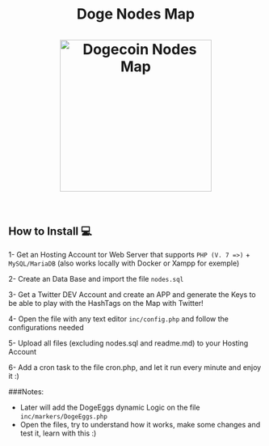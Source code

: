 <h1 align="center">
Doge Nodes Map
<br><br>
<img src="https://what-is-dogecoin.com/nodes/img/dogeload.gif" alt="Dogecoin Nodes Map" width="300"/>
<br><br>
</h1>

## How to Install 💻

1- Get an Hosting  Account tor Web Server that supports ```PHP (V. 7 =>)``` + ```MySQL/MariaDB``` (also works locally with Docker or Xampp for exemple)

2- Create an Data Base and import the file ```nodes.sql```

3- Get a Twitter DEV Account and create an APP and generate the Keys to be able to play with the HashTags on the Map with Twitter!

4- Open the file with any text editor ```inc/config.php``` and follow the configurations needed

5- Upload all files (excluding nodes.sql and readme.md) to your Hosting Account

6- Add a cron task to the file cron.php, and let it run every minute and enjoy it :)

###Notes:

- Later will add the DogeEggs dynamic Logic on the file ```inc/markers/DogeEggs.php```
- Open the files, try to understand how it works, make some changes and test it, learn with this :)
